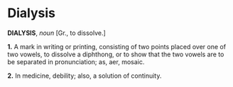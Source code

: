 # Dialysis

**DIALYSIS**, _noun_ \[Gr., to dissolve.\]

**1.** A mark in writing or printing, consisting of two points placed over one of two vowels, to dissolve a diphthong, or to show that the two vowels are to be separated in pronunciation; as, aer, mosaic.

**2.** In medicine, debility; also, a solution of continuity.